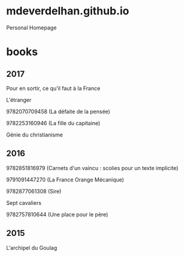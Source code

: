 # mdeverdelhan.github.io
Personal Homepage

# books

## 2017

Pour en sortir, ce qu'il faut à la France

L'étranger

9782070709458 (La défaite de la pensée)

9782253160946 (La fille du capitaine)

Génie du christianisme

## 2016

9782851816979 (Carnets d'un vaincu : scolies pour un texte implicite)

9791091447270 (La France Orange Mécanique)

9782877061308 (Sire)

Sept cavaliers

9782757810644 (Une place pour le père)

## 2015

L'archipel du Goulag


